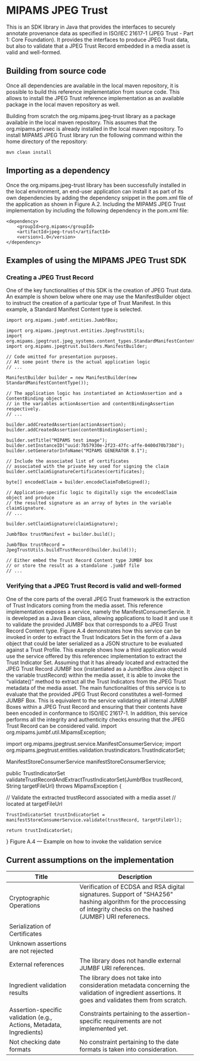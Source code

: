 # MIPAMS JPEG Trust

This is an SDK library in Java that provides the interfaces to securely annotate provenance data as specified in ISO/IEC 21617-1 (JPEG Trust - Part 1: Core Foundation). It provides the interfaces to produce JPEG Trust data, but also to validate that a JPEG Trust Record embedded in a media asset is valid and well-formed.

## Building from source code
Once all dependencies are available in the local maven repository, it is possible to build this reference implementation from source code. This allows to install the JPEG Trust reference implementation as an available package in the local maven repository as well.

Building from scratch the org.mipams.jpeg-trust library as a package available in the local maven repository. This assumes that the org.mipams.privsec is already installed in the local maven repository. To install MIPAMS JPEG Trust library run the following command within the home directory of the repository:

```
mvn clean install
```

## Importing as a dependency
Once the org.mipams.jpeg-trust library has been successfully installed in the local environment, an end-user application can install it as part of its own dependencies by adding the dependency snippet in the pom.xml file of the application as shown in Figure A.2. Including the MIPAMS JPEG Trust implementation by including the following dependency in the pom.xml file:

```
<dependency>
    <groupId>org.mipams</groupId>
    <artifactId>jpeg-trust</artifactId>
    <version>1.0</version>
</dependency>
```

## Examples of using the MIPAMS JPEG Trust SDK
### Creating a JPEG Trust Record
One of the key functionalities of this SDK is the creation of JPEG Trust data. An example is shown below where one may use the ManifestBuilder object to instruct the creation of a particular type of Trust Manifest. In this example, a Standard Manifest Content type is selected. 

```
import org.mipams.jumbf.entities.JumbfBox;

import org.mipams.jpegtrust.entities.JpegTrustUtils;
import org.mipams.jpegtrust.jpeg_systems.content_types.StandardManifestContentType;
import org.mipams.jpegtrust.builders.ManifestBuilder;

// Code omitted for presentation purposes. 
// At some point there is the actual application logic
// ...

ManifestBuilder builder = new ManifestBuilder(new StandardManifestContentType());

// The application logic has instantiated an ActionAssertion and a ContentBinding object
// in the variables actionAssertion and contentBindingAssertion respectively.
// ...

builder.addCreatedAssertion(actionAssertion);
builder.addCreatedAssertion(contentBindingAssertion);

builder.setTitle("MIPAMS test image");
builder.setInstanceID("uuid:7b57930e-2f23-47fc-affe-0400d70b738d");
builder.setGeneratorInfoName("MIPAMS GENERATOR 0.1");

// Include the associated list of certificates 
// associated with the private key used for signing the claim
builder.setClaimSignatureCertificates(certificates);

byte[] encodedClaim = builder.encodeClaimToBeSigned();

// Application-specific logic to digitally sign the encodedClaim object and produce 
// the resulted signature as an array of bytes in the variable claimSignature.
// ...

builder.setClaimSignature(claimSignature);

JumbfBox trustManifest = builder.build();

JumbfBox trustRecord = JpegTrustUtils.buildTrustRecord(builder.build());

// Either embed the Trust Record Content type JUMBF box 
// or store the result as a standalone .jumbf file
// ...
```


### Verifying that a JPEG Trust Record is valid and well-formed

One of the core parts of the overall JPEG Trust framework is the extraction of Trust Indicators coming from the media asset. This reference implementation exposes a service, namely  the ManifestConsumerServie. It is developed as a Java Bean class, allowing applications to load it and use it to validate the provided JUMBF box that corresponds to a JPEG Trust Record Content type. Figure A.4 demonstrates how this service can be invoked in order to extract the Trust Indicators Set in the form of a Java object that could be later serialized as a JSON structure to be evaluated against a Trust Profile. This example shows how a third application would use the service offered by this referencec implementation to extract the Trust Indicator Set. Assuming that it has already located and extracted the JPEG Trust Record JUMBF box (instantiated as a JumbfBox Java object in the variable trustRecord) within the media asset, it is able to invoke the “validate()” method to extract all the Trust Indicators from the JPEG Trust metadata of the media asset. The main functionalities of this service is to evaluate that the provided JPEG Trust Record constitutes a well-formed JUMBF Box. This is equivalent to the service validating all internal JUMBF Boxes within a JPEG Trust Record and ensuring that their contents have been encoded in conformance to ISO/IEC 21617-1. In addition, this service performs all the integrity and authenticity checks ensuring that the JPEG Trust Record can be considered valid.
import org.mipams.jumbf.util.MipamsException;

import org.mipams.jpegtrust.service.ManifestConsumerService;
import org.mipams.jpegtrust.entities.validation.trustindicators.TrustIndicatorSet;

ManifestStoreConsumerService manifestStoreConsumerService;

public TrustIndicatorSet validateTrustRecordAndExtractTrustIndicatorSet(JumbfBox trustRecord, String targetFileUrl) throws MipamsException {

// Validate the extracted trustRecord associated with a media asset 
// located at targetFileUrl

    TrustIndicatorSet trustIndicatorSet = manifestStoreConsumerService.validate(trustRecord, targetFileUrl);

    return trustIndicatorSet;
}
Figure A.4 — Example on how to invoke the validation service

## Current assumptions on the implementation

|Title| Description|
|--|--|
|Cryptographic Operations| Verification of ECDSA and RSA digital signatures. Support of "SHA256" hashing algorithm for the proccessing of integrity checks on the hashed (JUMBF) URI referenecs.|
|Serialization of Certificates| |
|Unknown assertions are not rejected| |
|External references | The library does not handle external JUMBF URI references. |
|Ingredient validation results | The library does not take into consideration metadata concerning the validation of ingredient assertions. It goes and validates them from scratch. |
|Assertion-specific validation (e.g., Actions, Metadata, Ingredients) | Constraints pertaining to the assertion-specific requirements are not implemented yet.|
|Not checking date formats | No constraint pertaining to the date formats is taken into consideration.|